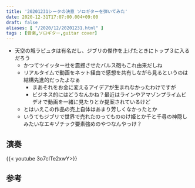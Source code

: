 ```yaml
---
title: '20201231シータの決意 ソロギターを弾いてみた'
date: 2020-12-31T17:07:00.004+09:00
draft: false
aliases: [ "/2020/12/20201231.html" ]
tags : [音楽,ソロギター,guitar cover]
---
```

- 天空の城ラピュタは有名だし、ジブリの傑作を上げたときにトップ３に入るだろう
  - かつてツイッター社を震撼させたバルス砲もこれ由来だしね
  - リアルタイムで動画をネット経由で感想を共有しながら見るというのは結構先進的だったよなぁ
    - まあそれをお金に変えるアイデアが生まれなかったわけですが
    - ビジネス的にはどうなんかね？最近はラインやアマゾンプライムビデオで動画を一緒に見たりとか提案されているけど
  - とはいえこの作品の売上自体はあまり芳しくなかったとか
  - いうてもジブリで世界で売れたのってもののけ姫とか千と千尋の神隠しみたいなエキゾチック要素強めのやつなんやっけ？
## 演奏

{{< youtube 3o7cITe2xwY>}}

## 参考
<div data-vc_mylinkbox_id="887689570"></div>